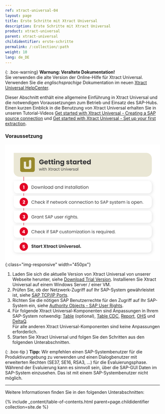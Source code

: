 ```yaml
---
ref: xtract-universal-04
layout: page
title: Erste Schritte mit Xtract Universal
description: Erste Schritte mit Xtract Universal
product: xtract-universal
parent: xtract-universal
childidentifier: erste-schritte
permalink: /:collection/:path
weight: 10
lang: de_DE
---
```


{: .box-warning}
**Warnung: Veraltete Dokumentation!** <br>
Sie verwenden die alte Version der Online-Hilfe für Xtract Universal.<br>
Verwenden Sie die *englischsprachige* Dokumentation im neuen [Xtract Universal HelpCenter](https://helpcenter.theobald-software.com/xtract-universal/documentation/introduction/).


Dieser Abschnitt enthält eine allgemeine Einführung in Xtract Universal und die notwendigen Voraussetzungen zum Betrieb und Einsatz des SAP-Hubs.<br>
Einen kurzen Einblick in die Benutzung von Xtract Universal erhalten Sie in unseren Tutorial-Videos [Get started with Xtract Universal - Creating a SAP source connection](https://www.youtube.com/watch?v=Qe8tRYNnYkc) und [Get started with Xtract Universal - Set up your first extraction](https://www.youtube.com/watch?v=pdlsfm0dLMA).

### Voraussetzung

![XU-getting-started](/img/content/xu/getting-started-with-xu.png){:class="img-responsive" width="450px"}

1. Laden Sie sich die aktuelle Version von Xtract Universal von unserer Webseite herunter, siehe [Download Trial Version](https://theobald-software.com/en/download-trial).
Installieren Sie Xtract Universal auf einem Windows Server / einer VM. 
2. Prüfen Sie, ob der Netzwerk-Zugriff auf Ihr SAP-System gewährleistet ist, siehe [SAP TCP/IP Ports](https://kb.theobald-software.com/sap/sap-tcpip-ports). 
3. Richten Sie die nötigen SAP Benutzerrechte für den Zugriff auf Ihr SAP-System ein, siehe [Authority Objects - SAP User Rights](https://kb.theobald-software.com/sap/authority-objects-sap-user-rights).
4. Für folgende Xtract Universal-Komponenten sind Anpassungen in Ihrem SAP-System notwendig: [Table](./sap-customizing/funktionsbaustein-fuer-table-extraktion) (optional), [Table CDC](./sap-customizing/funktionsbaustein-fuer-tablecdc), [Report](./sap-customizing/report-funktionsbaustein-installieren), [OHS](./sap-customizing/vorbereitung-fuer-ohs-im-bw) und [DeltaQ](./sap-customizing/customizing-fuer-deltaq). <br>
Für alle anderen Xtract Universal-Komponenten sind keine Anpassungen erforderlich.
5. Starten Sie Xtract Universal und folgen Sie den Schritten aus den folgenden Unterabschnitten.

{: .box-tip }
**Tipp:** Wir empfehlen einen SAP-Systembenutzer für die Produktivumgebung zu verwenden und einen Dialogbenutzer mit erweiterten Rechten (SE37, SE16, RSA3, ...) für die Evaluierungsphase.
Während der Evaluierung kann es sinnvoll sein, über die SAP-GUI Daten im SAP-System einzusehen. Das ist mit einem SAP-Systembenutzer nicht möglich.

******

Weitere Informationen finden Sie in den folgenden Unterabschnitten:

{% include _content/table-of-contents.html parent=page.childidentifier collection=site.de %}
